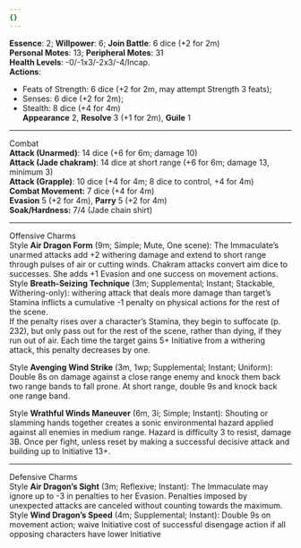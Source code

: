 ```yaml
---
{}
---
```

**Essence**: 2; **Willpower**: 6; **Join Battle**: 6 dice (+2 for 2m)  
**Personal Motes**: 13; **Peripheral Motes**: 31  
**Health Levels**: -0/-1x3/-2x3/-4/Incap.  
**Actions**: 
- Feats of Strength: 6 dice (+2 for 2m, may attempt Strength 3 feats); 
- Senses: 6 dice (+2 for 2m); 
- Stealth: 8 dice  (+4 for 4m)  
**Appearance** 2, **Resolve** 3 (+1 for 2m), **Guile** 1  

---
Combat  
**Attack (Unarmed)**: 14 dice (+6 for 6m; damage 10)  
**Attack (Jade chakram)**: 14 dice at short range (+6 for 6m; damage 13, minimum 3)  
**Attack (Grapple)**: 10 dice (+4 for 4m; 8 dice to control,  +4 for 4m)  
**Combat Movement:** 7 dice (+4 for 4m)  
**Evasion** 5 (+2 for 4m), **Parry** 5 (+2 for 4m)  
**Soak/Hardness:** 7/4 (Jade chain shirt)  

---
Offensive Charms  
Style **Air Dragon Form** (9m; Simple; Mute, One scene): The Immaculate’s unarmed attacks add +2 withering damage and extend to short range through pulses of air or cutting winds. Chakram attacks convert aim dice to  successes. She adds +1 Evasion and one success on movement actions.  
Style **Breath-Seizing Technique** (3m; Supplemental; Instant; Stackable, Withering-only): withering attack that deals more damage than target’s Stamina inflicts a cumulative -1 penalty on physical actions for the rest of the scene.  
If the penalty rises over a character’s Stamina, they begin to suffocate (p. 232), but only pass out for the rest of the scene, rather than dying, if they run out of air. Each time  the target gains 5+ Initiative from a withering attack, this  penalty decreases by one. 

Style **Avenging Wind Strike** (3m, 1wp; Supplemental; Instant;  Uniform): Double 8s on damage against a close range  enemy and knock them back two range bands to fall  prone. At short range, double 9s and knock back one  range band.  

Style **Wrathful Winds Maneuver** (6m, 3i; Simple; Instant): Shouting or slamming hands together creates a sonic environmental hazard applied against all enemies in medium  range. Hazard is difficulty 3 to resist, damage 3B. Once per fight, unless reset by making a successful decisive  attack and building up to Initiative 13+.  

---
Defensive Charms  
Style **Air Dragon’s Sight** (3m; Reflexive; Instant): The Immaculate may ignore up to -3 in penalties to her Evasion. Penalties imposed by unexpected attacks are canceled without  counting towards the maximum.  
Style **Wind Dragon’s Speed** (4m; Supplemental; Instant):  Double 9s on movement action; waive Initiative cost of  successful disengage action if all opposing characters have  lower Initiative